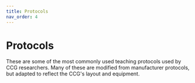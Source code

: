 ```yaml
---
title: Protocols
nav_order: 4
---
```

# Protocols

These are some of the most commonly used teaching protocols used by CCG researchers. Many of these are modified from manufacturer protocols, but adapted to reflect the CCG's layout and equipment.
